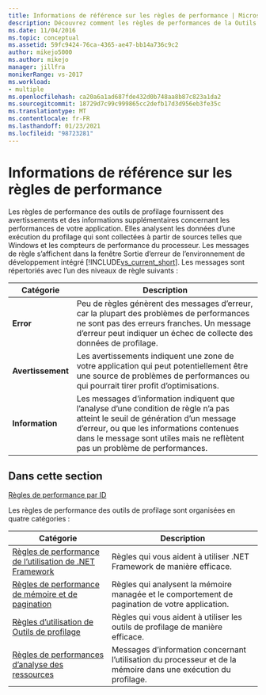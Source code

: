```yaml
---
title: Informations de référence sur les règles de performance | Microsoft Docs
description: Découvrez comment les règles de performances de la Outils de profilage fournissent des avertissements et des informations supplémentaires sur les performances de votre application.
ms.date: 11/04/2016
ms.topic: conceptual
ms.assetid: 59fc9424-76ca-4365-ae47-bb14a736c9c2
author: mikejo5000
ms.author: mikejo
manager: jillfra
monikerRange: vs-2017
ms.workload:
- multiple
ms.openlocfilehash: ca20a6a1ad687fde432d0b748aa8b87c823a1da2
ms.sourcegitcommit: 18729d7c99c999865cc2defb17d3d956eb3fe35c
ms.translationtype: MT
ms.contentlocale: fr-FR
ms.lasthandoff: 01/23/2021
ms.locfileid: "98723281"
---
```

# <a name="performance-rules-reference"></a>Informations de référence sur les règles de performance
Les règles de performance des outils de profilage fournissent des avertissements et des informations supplémentaires concernant les performances de votre application. Elles analysent les données d’une exécution du profilage qui sont collectées à partir de sources telles que Windows et les compteurs de performance du processeur. Les messages de règle s’affichent dans la fenêtre Sortie d’erreur de l’environnement de développement intégré [!INCLUDE[vs_current_short](../code-quality/includes/vs_current_short_md.md)]. Les messages sont répertoriés avec l’un des niveaux de règle suivants :

|Catégorie|Description|
|-|-|
|**Error**|Peu de règles génèrent des messages d’erreur, car la plupart des problèmes de performances ne sont pas des erreurs franches. Un message d’erreur peut indiquer un échec de collecte des données de profilage.|
|**Avertissement**|Les avertissements indiquent une zone de votre application qui peut potentiellement être une source de problèmes de performances ou qui pourrait tirer profit d’optimisations.|
|**Information**|Les messages d’information indiquent que l’analyse d’une condition de règle n’a pas atteint le seuil de génération d’un message d’erreur, ou que les informations contenues dans le message sont utiles mais ne reflètent pas un problème de performances.|

## <a name="in-this-section"></a>Dans cette section

[Règles de performance par ID](../profiling/performance-rules-by-id.md)

Les règles de performance des outils de profilage sont organisées en quatre catégories :

|Catégorie|Description|
|-|-|
|[Règles de performance de l’utilisation de .NET Framework](../profiling/dotnet-framework-usage-performance-rules.md)|Règles qui vous aident à utiliser .NET Framework de manière efficace.|
|[Règles de performance de mémoire et de pagination](../profiling/memory-and-paging-performance-rules.md)|Règles qui analysent la mémoire managée et le comportement de pagination de votre application.|
|[Règles d’utilisation de Outils de profilage](../profiling/profiling-tools-usage-rules.md)|Règles qui vous aident à utiliser les outils de profilage de manière efficace.|
|[Règles de performances d’analyse des ressources](../profiling/resource-monitoring-performance-rules.md)|Messages d’information concernant l’utilisation du processeur et de la mémoire dans une exécution du profilage.|
